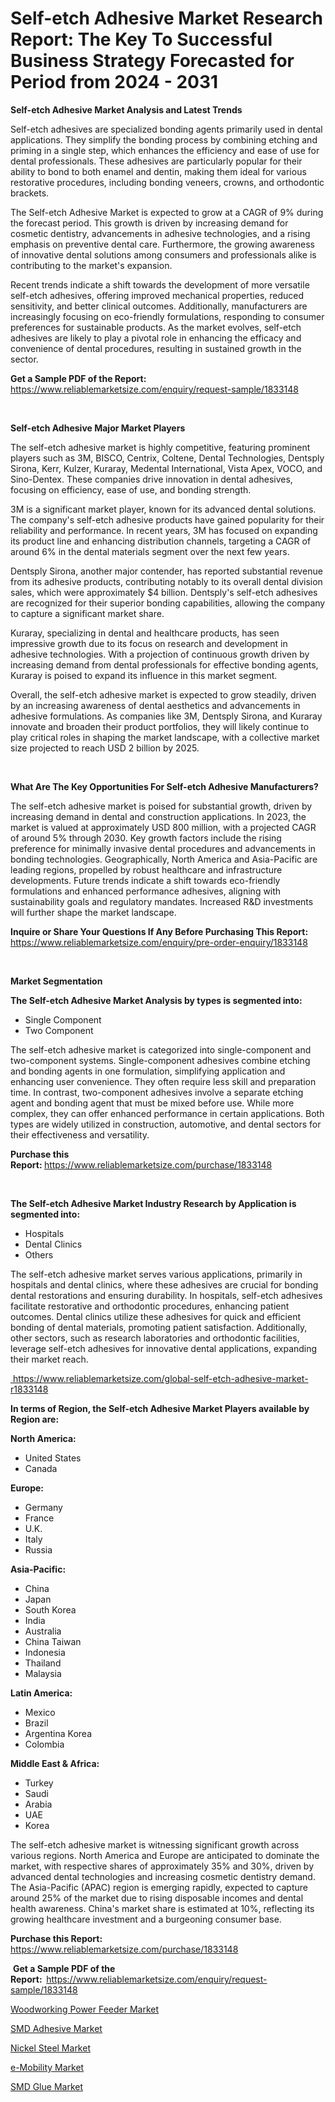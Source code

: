 <p><h1>Self-etch Adhesive Market Research Report: The Key To Successful Business Strategy Forecasted for Period from 2024 - 2031</h1></p><p><strong>Self-etch Adhesive Market Analysis and Latest Trends</strong></p>
<p><p>Self-etch adhesives are specialized bonding agents primarily used in dental applications. They simplify the bonding process by combining etching and priming in a single step, which enhances the efficiency and ease of use for dental professionals. These adhesives are particularly popular for their ability to bond to both enamel and dentin, making them ideal for various restorative procedures, including bonding veneers, crowns, and orthodontic brackets.</p><p>The Self-etch Adhesive Market is expected to grow at a CAGR of 9% during the forecast period. This growth is driven by increasing demand for cosmetic dentistry, advancements in adhesive technologies, and a rising emphasis on preventive dental care. Furthermore, the growing awareness of innovative dental solutions among consumers and professionals alike is contributing to the market's expansion.</p><p>Recent trends indicate a shift towards the development of more versatile self-etch adhesives, offering improved mechanical properties, reduced sensitivity, and better clinical outcomes. Additionally, manufacturers are increasingly focusing on eco-friendly formulations, responding to consumer preferences for sustainable products. As the market evolves, self-etch adhesives are likely to play a pivotal role in enhancing the efficacy and convenience of dental procedures, resulting in sustained growth in the sector.</p></p>
<p><strong>Get a Sample PDF of the Report:&nbsp;</strong> <a href="https://www.reliablemarketsize.com/enquiry/request-sample/1833148?utm_campaign=1518&utm_medium=2&utm_source=Github&utm_content=ia&utm_term=17102024&utm_id=self-etch-adhesive">https://www.reliablemarketsize.com/enquiry/request-sample/1833148</a></p>
<p>&nbsp;</p>
<p><strong>Self-etch Adhesive Major Market Players</strong></p>
<p><p>The self-etch adhesive market is highly competitive, featuring prominent players such as 3M, BISCO, Centrix, Coltene, Dental Technologies, Dentsply Sirona, Kerr, Kulzer, Kuraray, Medental International, Vista Apex, VOCO, and Sino-Dentex. These companies drive innovation in dental adhesives, focusing on efficiency, ease of use, and bonding strength.</p><p>3M is a significant market player, known for its advanced dental solutions. The company's self-etch adhesive products have gained popularity for their reliability and performance. In recent years, 3M has focused on expanding its product line and enhancing distribution channels, targeting a CAGR of around 6% in the dental materials segment over the next few years.</p><p>Dentsply Sirona, another major contender, has reported substantial revenue from its adhesive products, contributing notably to its overall dental division sales, which were approximately $4 billion. Dentsply's self-etch adhesives are recognized for their superior bonding capabilities, allowing the company to capture a significant market share.</p><p>Kuraray, specializing in dental and healthcare products, has seen impressive growth due to its focus on research and development in adhesive technologies. With a projection of continuous growth driven by increasing demand from dental professionals for effective bonding agents, Kuraray is poised to expand its influence in this market segment.</p><p>Overall, the self-etch adhesive market is expected to grow steadily, driven by an increasing awareness of dental aesthetics and advancements in adhesive formulations. As companies like 3M, Dentsply Sirona, and Kuraray innovate and broaden their product portfolios, they will likely continue to play critical roles in shaping the market landscape, with a collective market size projected to reach USD 2 billion by 2025.</p></p>
<p>&nbsp;</p>
<p><strong>What Are The Key Opportunities For Self-etch Adhesive Manufacturers?</strong></p>
<p><p>The self-etch adhesive market is poised for substantial growth, driven by increasing demand in dental and construction applications. In 2023, the market is valued at approximately USD 800 million, with a projected CAGR of around 5% through 2030. Key growth factors include the rising preference for minimally invasive dental procedures and advancements in bonding technologies. Geographically, North America and Asia-Pacific are leading regions, propelled by robust healthcare and infrastructure developments. Future trends indicate a shift towards eco-friendly formulations and enhanced performance adhesives, aligning with sustainability goals and regulatory mandates. Increased R&D investments will further shape the market landscape.</p></p>
<p><strong>Inquire or Share Your Questions If Any Before Purchasing This Report:</strong> <a href="https://www.reliablemarketsize.com/enquiry/pre-order-enquiry/1833148?utm_campaign=1518&utm_medium=2&utm_source=Github&utm_content=ia&utm_term=17102024&utm_id=self-etch-adhesive">https://www.reliablemarketsize.com/enquiry/pre-order-enquiry/1833148</a></p>
<p>&nbsp;</p>
<p><strong>Market Segmentation</strong></p>
<p><strong>The Self-etch Adhesive Market Analysis by types is segmented into:</strong></p>
<p><ul><li>Single Component</li><li>Two Component</li></ul></p>
<p><p>The self-etch adhesive market is categorized into single-component and two-component systems. Single-component adhesives combine etching and bonding agents in one formulation, simplifying application and enhancing user convenience. They often require less skill and preparation time. In contrast, two-component adhesives involve a separate etching agent and bonding agent that must be mixed before use. While more complex, they can offer enhanced performance in certain applications. Both types are widely utilized in construction, automotive, and dental sectors for their effectiveness and versatility.</p></p>
<p><strong>Purchase this Report:&nbsp;</strong><a href="https://www.reliablemarketsize.com/purchase/1833148?utm_campaign=1518&utm_medium=2&utm_source=Github&utm_content=ia&utm_term=17102024&utm_id=self-etch-adhesive">https://www.reliablemarketsize.com/purchase/1833148</a></p>
<p>&nbsp;</p>
<p><strong>The Self-etch Adhesive Market Industry Research by Application is segmented into:</strong></p>
<p><ul><li>Hospitals</li><li>Dental Clinics</li><li>Others</li></ul></p>
<p><p>The self-etch adhesive market serves various applications, primarily in hospitals and dental clinics, where these adhesives are crucial for bonding dental restorations and ensuring durability. In hospitals, self-etch adhesives facilitate restorative and orthodontic procedures, enhancing patient outcomes. Dental clinics utilize these adhesives for quick and efficient bonding of dental materials, promoting patient satisfaction. Additionally, other sectors, such as research laboratories and orthodontic facilities, leverage self-etch adhesives for innovative dental applications, expanding their market reach.</p></p>
<p><a href="https://www.reliablemarketsize.com/global-self-etch-adhesive-market-r1833148?utm_campaign=1518&utm_medium=2&utm_source=Github&utm_content=ia&utm_term=17102024&utm_id=self-etch-adhesive">&nbsp;https://www.reliablemarketsize.com/global-self-etch-adhesive-market-r1833148</a></p>
<p><strong>In terms of Region, the Self-etch Adhesive Market Players available by Region are:</strong></p>
<p>
    <p> <strong> North America: </strong>
        <ul>
            <li>United States</li>
            <li>Canada</li>
        </ul>
        </p> 
    <p> <strong> Europe: </strong>
        <ul>
            <li>Germany</li>
            <li>France</li>
            <li>U.K.</li>
            <li>Italy</li>
            <li>Russia</li>
        </ul>
        </p> 
    <p> <strong> Asia-Pacific: </strong>
        <ul>
            <li>China</li>
            <li>Japan</li>
            <li>South Korea</li>
            <li>India</li>
            <li>Australia</li>
            <li>China Taiwan</li>
            <li>Indonesia</li>
            <li>Thailand</li>
            <li>Malaysia</li>
        </ul>
        </p> 
    <p> <strong> Latin America: </strong>
        <ul>
            <li>Mexico</li>
            <li>Brazil</li>
            <li>Argentina Korea</li>
            <li>Colombia</li>
        </ul>
        </p> 
    <p> <strong> Middle East & Africa: </strong>
        <ul>
            <li>Turkey</li>
            <li>Saudi</li>
            <li>Arabia</li>
            <li>UAE</li>
            <li>Korea</li>
        </ul>
    </p>
    </p>
<p><p>The self-etch adhesive market is witnessing significant growth across various regions. North America and Europe are anticipated to dominate the market, with respective shares of approximately 35% and 30%, driven by advanced dental technologies and increasing cosmetic dentistry demand. The Asia-Pacific (APAC) region is emerging rapidly, expected to capture around 25% of the market due to rising disposable incomes and dental health awareness. China's market share is estimated at 10%, reflecting its growing healthcare investment and a burgeoning consumer base.</p></p>
<p><strong>Purchase this Report: </strong><a href="https://www.reliablemarketsize.com/purchase/1833148?utm_campaign=1518&utm_medium=2&utm_source=Github&utm_content=ia&utm_term=17102024&utm_id=self-etch-adhesive">https://www.reliablemarketsize.com/purchase/1833148</a></p>
<p>&nbsp;<strong>Get a Sample PDF of the Report:&nbsp;&nbsp;</strong><a href="https://www.reliablemarketsize.com/enquiry/request-sample/1833148?utm_campaign=1518&utm_medium=2&utm_source=Github&utm_content=ia&utm_term=17102024&utm_id=self-etch-adhesive">https://www.reliablemarketsize.com/enquiry/request-sample/1833148</a></p>
<p><strong></strong></p>
<p><p><a href="https://issuu.com/reportprime-2/docs/woodworking-power-feeder-market-siz_482a7a2289ec78?utm_campaign=1518&utm_medium=2&utm_source=Github&utm_content=ia&utm_term=17102024&utm_id=self-etch-adhesive">Woodworking Power Feeder Market</a></p><p><a href="https://www.linkedin.com/pulse/smd-adhesive-market-global-regional-analysis-focus-end-rap9e?utm_campaign=1518&utm_medium=2&utm_source=Github&utm_content=ia&utm_term=17102024&utm_id=self-etch-adhesive">SMD Adhesive Market</a></p><p><a href="https://www.linkedin.com/pulse/nickel-steel-revenue-growth-report-2024-2031-trend-insights-3mlde?utm_campaign=1518&utm_medium=2&utm_source=Github&utm_content=ia&utm_term=17102024&utm_id=self-etch-adhesive">Nickel Steel Market</a></p><p><a href="https://www.linkedin.com/pulse/e-mobility-market-global-insights-regional-analysis-pwwle?utm_campaign=1518&utm_medium=2&utm_source=Github&utm_content=ia&utm_term=17102024&utm_id=self-etch-adhesive">e-Mobility Market</a></p><p><a href="https://www.linkedin.com/pulse/smd-glue-market-research-report-exploring-size-revenue-analysis-4edse?utm_campaign=1518&utm_medium=2&utm_source=Github&utm_content=ia&utm_term=17102024&utm_id=self-etch-adhesive">SMD Glue Market</a></p></p>